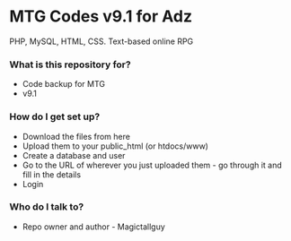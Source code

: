 # MTG Codes v9.1 for Adz

PHP, MySQL, HTML, CSS.
Text-based online RPG

### What is this repository for? ###

* Code backup for MTG
* v9.1

### How do I get set up? ###

* Download the files from here
* Upload them to your public_html (or htdocs/www)
* Create a database and user
* Go to the URL of wherever you just uploaded them - go through it and fill in the details
* Login

### Who do I talk to? ###

* Repo owner and author - Magictallguy